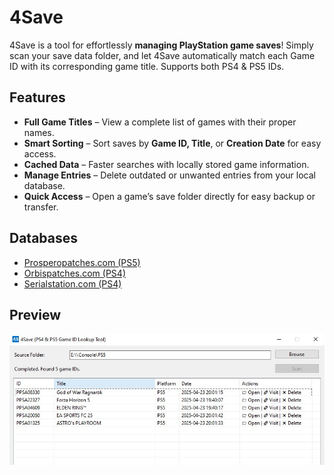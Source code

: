 # 4Save

4Save is a tool for effortlessly **managing PlayStation game saves**! Simply scan your save data folder, and let 4Save automatically match each Game ID with its corresponding game title. Supports both PS4 & PS5 IDs.

## Features  

* **Full Game Titles** – View a complete list of games with their proper names.
* **Smart Sorting** – Sort saves by **Game ID, Title**, or **Creation Date** for easy access.
* **Cached Data** – Faster searches with locally stored game information.
* **Manage Entries** – Delete outdated or unwanted entries from your local database.
* **Quick Access** – Open a game’s save folder directly for easy backup or transfer.

## Databases

* [Prosperopatches.com (PS5)](https://prosperopatches.com/)
* [Orbispatches.com (PS4)](https://orbispatches.com/)
* [Serialstation.com (PS4)](https://serialstation.com/)


## Preview

[![4Save](.static/preview.jpg)](#)
